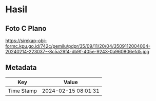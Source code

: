 # Hasil

## Foto C Plano

https://sirekap-obj-formc.kpu.go.id/742c/pemilu/pdpr/35/09/11/20/04/3509112004004-20240214-223037--8c5a29f4-db9f-405e-9243-0a960806efd5.jpg


## Metadata

| Key        | Value               |
| ---------- | ------------------- |
| Time Stamp | 2024-02-15 08:01:31 |



